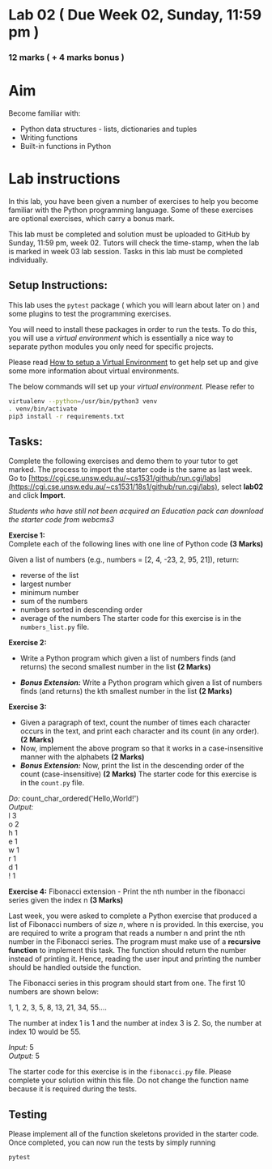 # Lab 02 ( Due Week 02, Sunday, 11:59 pm )
### 12 marks ( + 4 marks bonus )
# Aim
Become familiar with:
 - Python data structures - lists, dictionaries and tuples    
 - Writing functions
 - Built-in  functions in Python

# Lab instructions

In this lab, you have been given a number of exercises to help you become familiar with the Python programming language.  Some of these exercises are optional exercises, which carry a bonus mark.  

This lab must be completed and solution must be uploaded to GitHub by Sunday, 11:59 pm, week 02. Tutors will check the time-stamp, when the lab is marked in week 03 lab session. Tasks in this lab must be completed individually.

## Setup Instructions: 
This lab uses the  `pytest`  package ( which you will learn about later on ) and some plugins to test the programming exercises.

You will need to install these packages in order to run the tests. To do this, you will use a  *virtual environment* which is essentially a nice way to separate python modules you only need for specific projects.

Please read  [How to setup a Virtual Environment](https://webcms3.cse.unsw.edu.au/COMP1531/18s2/resources/19969)  to get help set up and give some more information about virtual environments.

The below commands will set up your  _virtual environment._  Please refer to

```bash
virtualenv --python=/usr/bin/python3 venv
. venv/bin/activate
pip3 install -r requirements.txt 
```
## Tasks:  

Complete the following exercises and demo them to your tutor to get marked. The process to import the starter code is the same as last week. Go to  [https://cgi.cse.unsw.edu.au/~cs1531/github/run.cgi/labs](https://cgi.cse.unsw.edu.au/~cs1531/18s1/github/run.cgi/labs), select  **lab02**  and click  **Import**.

*Students who have still not been acquired an Education pack can download the starter code from webcms3*

**Exercise 1:**  
Complete each of the following lines with one line of Python code **(3 Marks)**

Given a list of numbers (e.g., numbers = [2, 4, -23, 2, 95, 21]), return:

 - reverse of the list
 - largest number
 - minimum number
 - sum of the numbers
 - numbers sorted in descending order
 - average of the numbers
The starter code for this exercise is in the  `numbers_list.py`  file. 

**Exercise 2:**  
* Write a Python program which given a list of numbers finds (and returns) the second smallest number in the list   **(2 Marks)**

 * ***Bonus Extension:***  Write a Python program which given a list of numbers finds (and returns) the kth smallest number in the list   **(2 Marks)**
 
**Exercise 3:**  
* Given a paragraph of text, count the number of times each character occurs in the text, and print each character and its count (in any order).  **(2 Marks)**
* Now, implement the above program so that it works in a case-insensitive manner with the alphabets **(2 Marks)**
* ***Bonus Extension:*** Now, print the list in the descending order of the count (case-insensitive) **(2 Marks)**
The starter code for this exercise is in the  `count.py`  file. 


_Do:_ count_char_ordered('Hello,World!')  
_Output:_  
l 3  
o 2  
h 1  
e 1  
w 1  
r 1  
d 1  
! 1  

**Exercise 4:**  Fibonacci extension - Print the nth number in the fibonacci series given the index n  **(3 Marks)**
 
Last week, you were asked to complete a Python exercise that produced a list of Fibonacci numbers of size  _n_, where n is provided. In this exercise, you are required to write a program that reads a number n and print the nth number in the Fibonacci series. The program must make use of a  **recursive function**  to implement this task. The function should return the number instead of printing it. Hence, reading the user input and printing the number should be handled outside the function.

The Fibonacci series in this program should start from one. The first 10 numbers are shown below:

1, 1, 2, 3, 5, 8, 13, 21, 34, 55….

The number at index 1 is 1 and the number at index 3 is 2. So, the number at index 10 would be 55.

_Input:_  5  
_Output:_  5

The starter code for this exercise is in the  `fibonacci.py`  file. Please complete your solution within this file. Do not change the function name because it is required during the tests.

## Testing

Please implement all of the function skeletons provided in the starter code.  Once completed, you can now run the tests by simply running

```bash
pytest
```
